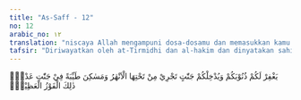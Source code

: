 ```yaml
---
title: "As-Saff - 12"
no: 12
arabic_no: ١٢
translation: "niscaya Allah mengampuni dosa-dosamu dan memasukkan kamu ke dalam surga yang mengalir di bawahnya sungai-sungai, dan ke tempat-tempat tinggal yang baik di dalam surga ‘Adn. Itulah kemenangan yang agung. "
tafsir: "Diriwayatkan oleh at-Tirmidhi dan al-hakim dan dinyatakan sahih dari 'Abdullah bin Salam bahwa ketika para sahabat Rasulullah sedang duduk-duduk santai sambil berbincang-bincang, di antara mereka ada yang berkata, \"Sekiranya kami mengetahui amal yang lebih dicintai Allah pasti kami akan mengerjakannya,\" maka turunlah ayat ini. \n\nJika manusia beriman, mengakui kebenaran Rasulullah saw dan berjihad di jalan-Nya, pasti Allah akan mengampuni dosa-dosanya. Seakan-akan dosa itu tidak pernah diperbuatnya atau menjauhkannya dari perbuatan dosa itu. Allah juga menyediakan tempat bagi mereka di dalam surga yang mengalir di bawahnya sungai-sungai. Tempat di dalam surga adalah tempat yang paling indah, dan paling menyenangkan hati orang yang berada di dalamnya."
---
```

يَغْفِرْ لَكُمْ ذُنُوْبَكُمْ وَيُدْخِلْكُمْ جَنّٰتٍ تَجْرِيْ مِنْ تَحْتِهَا الْاَنْهٰرُ وَمَسٰكِنَ طَيِّبَةً فِيْ جَنّٰتِ عَدْنٍۗ ذٰلِكَ الْفَوْزُ الْعَظِيْمُۙ 